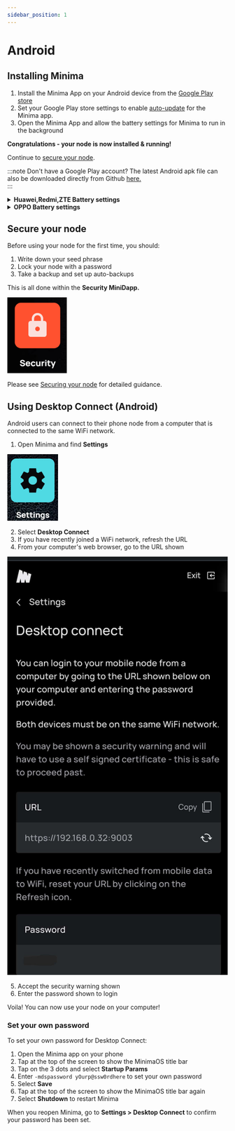 ```yaml
---
sidebar_position: 1
---
```


# Android

## Installing Minima

1. Install the Minima App on your Android device from the [Google Play store](https://play.google.com/store/apps/details?id=com.minima.android&hl=en&gl=US)
2. Set your Google Play store settings to enable [auto-update](https://support.google.com/googleplay/answer/113412?hl=en) for the Minima app. 
3. Open the Minima App and allow the battery settings for Minima to run in the background

**Congratulations - your node is now installed & running!**

Continue to [secure your node](#secure-your-node).

:::note Don't have a Google Play account?
The latest Android apk file can also be downloaded directly from Github [here.](https://github.com/minima-global/Minima/tree/master/jar) <br/>
:::

<details><summary> <strong> Huawei,Redmi,ZTE Battery settings</strong> </summary>

Please check the battery settings for the Minima app and ensure that **"Manage Automatically"** is **disabled**. This will ensure that Minima remains in sync and running in the background.<br/>
The settings should be set as shown below.<br/>
![android_battery](/img/runanode/batterysetting.png#width30)

</details>
<details><summary> <strong> OPPO Battery settings </strong> </summary>

OPPO have a strict background policy which means that even if Minima is allowed to run in the background, it may be force closed if there are too many apps with this permission.

To ensure that Minima continues to run as expected, please ensure that you have fewer than 5 apps on your phone (including Minima) that are allowed to run in the background.

</details>

## Secure your node 

Before using your node for the first time, you should:

1. Write down your seed phrase
2. Lock your node with a password 
3. Take a backup and set up auto-backups

This is all done within the **Security MiniDapp.**

![security](/img/app/security.png#width10)

Please see [Securing your node](/docs/runanode/securefunds) for detailed guidance.


## Using Desktop Connect (Android)

Android users can connect to their phone node from a computer that is connected to the same WiFi network. 

1. Open Minima and find **Settings** 

![settings](/img/app/settingsicon.png#width10)

2. Select **Desktop Connect**
3. If you have recently joined a WiFi network, refresh the URL
4. From your computer's web browser, go to the URL shown

![desktopconnect](/img/app/desktopconnect.png#width30)

5. Accept the security warning shown 
6. Enter the password shown to login 

Voila! You can now use your node on your computer!

### Set your own password

To set your own password for Desktop Connect:

1. Open the Minima app on your phone
2. Tap at the top of the screen to show the MinimaOS title bar
3. Tap on the 3 dots and select **Startup Params**
4. Enter `-mdspassword yOurp@ssw0rdhere` to set your own password
5. Select **Save**
5. Tap at the top of the screen to show the MinimaOS title bar again
6. Select **Shutdown** to restart Minima

When you reopen Minima, go to **Settings > Desktop Connect** to confirm your password has been set.

<!-- 
### How to view your 24 word seed phrase

1. Open the **Security** MiniDapp
2. Select **Manage Seed Phrase**
3. Ensure your node is unlocked
4. Select **Show seed phrase**
5. Grab a pen and paper and write down your Seed Phrase in the order specified  

:::tip **Tips for keeping your seed phrase safe:**
- Never take a screenshot, copy and paste or type your seed phrase on a device which is connected to the internet
- Never store your seed phrase on a device which is connected to the internet
- Engrave your seed phrase onto a metal plate and store it somewhere safe
- Make 2 copies of your seed phrase and give one to a trusted relative or store in a second secure location in case you lose access
:::

### How to lock your node

Locking your node encrypts your private keys with a password so that no transactions can be made without a password. 

You will still be able to receive funds as usual.

You can unlock your node at any time with the same password.

**To lock your node:**
 
1. Ensure you have **taken note of your seed phrase** and are storing it somewhere safe.
2. Open the Security MiniDapp
3. Select **Lock private keys**
4. Enter the same password twice

:::important
Your password should be over 12 characters and can use alphanumeric characters and the symbols provided. Do not use spaces.

**It is NOT POSSIBLE to view/change this password once you have set it**, so make sure you write it down and store it somewhere secure - treat it in the same way that you would your seed phrase!

**If you forget it, you will need to [restore from an Archive node](/docs/runanode/restorefunds#how-to-perform-a-seed-re-sync) using your 24 word seed phrase.**
:::


### How to backup your node

Before backing up your node, consider [locking your node](#how-to-lock-your-node). 

1. Open the **Security** MiniDapp
2. Select **Backup node**
3. Enter a **password** for the backup (your password should be at least 12 characters and can use alphanumeric characters and the symbols provided. Do not use spaces.)
4. A backup file will be created and you will be prompted to download and **choose a location** to save it.

:::important
**Please note:**
Your password will be required if you restore this backup at a later date, **it cannot be changed or recovered** so you must remember it!

Once you have saved your backup file, we recommend you send it to a USB drive to keep it secure.
:::

### How to restore your node from a backup

1. Open the **Security** MiniDapp
2. Select **Archive Reset**
3. Select **Restore a Backup**
4. Upload an archive export file from an archive node

If you do not have a file, visit our Discord server or choose to restore without a file. 

*If you choose to restore without a file, your backup must have been on the correct top block when the backup was taken.*

5. Upload the backup you wish to restore
6. Enter the password you used when creating the backup you are restoring
7. Start the restore process, this will take some time to re-sync the chain, please be patient


### How to unlock your node:

1. Open the Security MiniDapp
2. Select **Unlock private keys**
3. Enter the password you used to lock your node

Your private keys will be decrypted and you will be able to view your seed phrase and send funds without entering a password. -->

<!-- ## How to check the Status of your node

![dappmenu](/img/app/HealthIcon.png#width10)

From the **Health** MiniDapp, you can:

1. Check your **version** number
2. Check your latest block and block time
3. Check your node's full status -->

<!--
## Using MiniDapps

Once your node running, you can use Minima's decentralized applications - **MiniDapps.** 

MiniDapps are simply zip files containing a web application that interacts with Minima. 

Learn more about MiniDapps [here](/docs/learn/minidapps/minidappsintro) <br/>
 
### Installing MiniDapps

MiniDapps can be shared or downloaded from our MiniDapp Store. Once downloaded onto your device, they can be installed onto your node. 

#### To download a MiniDapp:

1. Open the Dapp Store MiniDapp

![dappmenu](/img/app/dappstore.png#width30)

2. Find the MiniDapp you would like to download and tap **Get**. 

The MiniDapp will be downloaded to your phone's Downloads folder.

#### Installing a MiniDapp

1. Return to the Home page and click on the **+** icon in the top right

![homepage](/img/app/installdapp.png#width30)

2. You will be taken to your phone's file storage, navigate to your **Downloads folder** and select the MiniDapp you just downloaded

![downloads](/img/app/downloads.png#width30)

3. The MiniDapp will be installed onto your node, tap on it to open it! 

### To update a MiniDapp

MiniDapps do not automatically update when a new version is released to the DAPP store, this gives you the flexibility to decide which version of a MiniDapp you wish to use and ensures that MiniDapp distribution is not centralized. 
:::note
When a new version of a MiniDapp becomes available, it is generally best practice to **update** a MiniDapp instead of installing the new one and deleting the old one, as each MiniDapp contains it's own data which is lost when deleting a MiniDapp.

By updating a MiniDapp, all data will be transferred automatically to the new MiniDapp, preventing loss of data. 

**On-chain data will not be lost** as a result of deleting a MiniDapp, this means that deleting the Wallet MiniDapp for example, will not result in any loss of coins.
:::

To update a MiniDapp to a new version:

1. First download the new version of the MiniDapp you wish to update from the DAPP Store (see steps 1-2 above)

2. Return to the Home page of the app and **long press** on the MiniDapp you wish to update

3. Select **Update**

![longpress](/img/app/updatedapp.png#width30)

4. Find the MiniDapp you just downloaded in your phone's Downloads folder and select it

5. Your MiniDapp will be updated to the new version!

### To delete a MiniDapp

Deleting a MiniDapp will also remove any data stored in that MiniDapp's database. On chain data will not be lost.

To delete a MiniDapp:

1. From the Home page of the app, **long press** on the MiniDapp you wish to delete

2. Select **Delete MiniDapp** to uninstall it from your node

![longpress](/img/app/deletedapp.png#width30)


### Setting MiniDapp permissions 

Read and write permissions control whether a MiniDapp requires your approval when:
- executing transactions
- backing up,  restoring or resyncing your node 
- locking or unlocking your node
- accessing your seed phrase

All MiniDapps by default have **read** permissions when installed. 

:::warning
**Do not give any MiniDapp Write permissions unless you trust the source. **
:::

#### To change the level of access for a MiniDapp:

1. Long press on the MiniDapp

2. Select **Read mode** or **Write mode** 

![longpress](/img/app/longpress.png#width30)


### Accepting/Denying pending actions

When using MiniDapps with **read** permission, you will need to approve any attempts to access your wallet e.g. when sending funds

A Pending action will be triggered which must be approved from the **Pending MiniDapp**.

#### To approve or deny a Pending action:

1. Open the Pending MiniDapp

![longpress](/img/app/newpending.png#width30)

2. Review the command and either Approve or Deny it.

![longpress](/img/app/approvecommand.png#width30)

3. Confirm the approval 

![longpress](/img/app/pendingapproved.png#width30)
 -->





